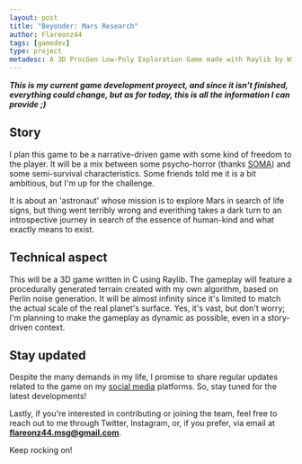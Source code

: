 ```yaml
---
layout: post
title: "Beyonder: Mars Research"
author: Flareonz44
tags: [gamedev]
type: project
metadesc: A 3D ProcGen Low-Poly Exploration Game made with Raylib by Windfall Game Studio (by Flareonz44)
---
```


***This is my current game development proyect, and since it isn't finished, everything could change, but as for today, this is all the information I can provide ;)***

## Story

I plan this game to be a narrative-driven game with some kind of freedom to the player. It will be a mix between some psycho-horror (thanks [SOMA](https://store.steampowered.com/app/282140/SOMA/)) and some semi-survival characteristics. Some friends told me it is a bit ambitious, but I'm up for the challenge.

It is about an 'astronaut' whose mission is to explore Mars in search of life signs, but thing went terribly wrong and everithing takes a dark turn to an introspective journey in search of the essence of human-kind and what exactly means to exist.

## Technical aspect

This will be a 3D game written in C using Raylib. The gameplay will feature a procedurally generated terrain created with my own algorithm, based on Perlin noise generation. It will be almost infinity since it's limited to match the actual scale of the real planet's surface. Yes, it's vast, but don't worry; I'm planning to make the gameplay as dynamic as possible, even in a story-driven context.

## Stay updated

Despite the many demands in my life, I promise to share regular updates related to the game on my [social media](https://linktr.ee/flareonz44) platforms. So, stay tuned for the latest developments!

Lastly, if you're interested in contributing or joining the team, feel free to reach out to me through Twitter, Instagram, or, if you prefer, via email at **flareonz44.msg@gmail.com**.

Keep rocking on!

